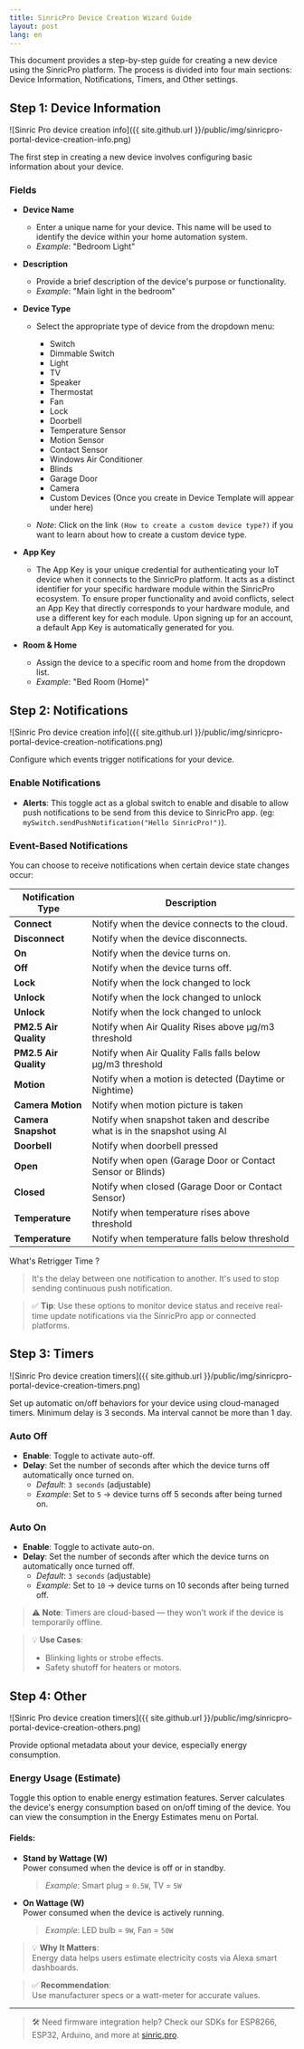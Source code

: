```yaml
---
title: SinricPro Device Creation Wizard Guide
layout: post
lang: en
---
```

 

This document provides a step-by-step guide for creating a new device using the SinricPro platform. The process is divided into four main sections: Device Information, Notifications, Timers, and Other settings.

## Step 1: Device Information

![Sinric Pro device creation info]({{ site.github.url }}/public/img/sinricpro-portal-device-creation-info.png) 

The first step in creating a new device involves configuring basic information about your device.

### Fields

- **Device Name**
  - Enter a unique name for your device. This name will be used to identify the device within your home automation system.
  - *Example*: "Bedroom Light"

- **Description**
  - Provide a brief description of the device's purpose or functionality.
  - *Example*: "Main light in the bedroom"

- **Device Type**
  - Select the appropriate type of device from the dropdown menu:
    - Switch
    - Dimmable Switch
    - Light
    - TV
    - Speaker
    - Thermostat
    - Fan
    - Lock
    - Doorbell
    - Temperature Sensor
    - Motion Sensor
    - Contact Sensor
    - Windows Air Conditioner
    - Blinds
    - Garage Door
    - Camera
    - Custom Devices (Once you create in Device Template will appear under here)

  - *Note*: Click on the link `(How to create a custom device type?)` if you want to learn about how to create a custom device type.

- **App Key**
  - The App Key is your unique credential for authenticating your IoT device when it connects to the SinricPro platform. It acts as a distinct identifier for your specific hardware module within the SinricPro ecosystem. To ensure proper functionality and avoid conflicts, select an App Key that directly corresponds to your hardware module, and use a different key for each module. Upon signing up for an account, a default App Key is automatically generated for you.

- **Room & Home**
  - Assign the device to a specific room and home from the dropdown list.
  - *Example*: "Bed Room (Home)"

## Step 2: Notifications

![Sinric Pro device creation info]({{ site.github.url }}/public/img/sinricpro-portal-device-creation-notifications.png) 

Configure which events trigger notifications for your device.

### Enable Notifications
- **Alerts**: This toggle act as a global switch to enable and disable to allow push notifications to be send from this device to SinricPro app. (eg: `mySwitch.sendPushNotification("Hello SinricPro!")`).

### Event-Based Notifications

You can choose to receive notifications when certain device state changes occur:

| Notification Type | Description                                  |
|-------------------|----------------------------------------------|
| **Connect**       | Notify when the device connects to the cloud. |
| **Disconnect**    | Notify when the device disconnects.           |
| **On**            | Notify when the device turns on.              |
| **Off**           | Notify when the device turns off.             |
| **Lock**          | Notify when the lock changed to lock                 |
| **Unlock**          | Notify when the lock changed to unlock             |
| **Unlock**          | Notify when the lock changed to unlock             |
| **PM2.5 Air Quality** | Notify when Air Quality Rises above μg/m3 threshold |
| **PM2.5 Air Quality** | Notify when Air Quality Falls falls below μg/m3 threshold |
| **Motion**            | Notify when a motion is detected (Daytime or Nightime) |
| **Camera Motion**     | Notify when motion picture is taken                 |
| **Camera Snapshot**   | Notify when snapshot taken and describe what is in the snapshot using AI   |
| **Doorbell**   | Notify when doorbell pressed                            |
| **Open**       | Notify when open (Garage Door or Contact Sensor or Blinds)                       |
| **Closed**       | Notify when closed (Garage Door or Contact Sensor)                       |
| **Temperature**       | Notify when temperature rises above threshold |
| **Temperature**       | Notify when temperature falls below threshold |

What's Retrigger Time ?

> It's the delay between one notification to another. It's used to stop sending continuous push notification.

> ✅ **Tip**: Use these options to monitor device status and receive real-time update notifications via the SinricPro app or connected platforms.


## Step 3: Timers

![Sinric Pro device creation timers]({{ site.github.url }}/public/img/sinricpro-portal-device-creation-timers.png) 

Set up automatic on/off behaviors for your device using cloud-managed timers. Minimum delay is 3 seconds. Ma interval cannot be more than 1 day.

### Auto Off
- **Enable**: Toggle to activate auto-off.
- **Delay**: Set the number of seconds after which the device turns off automatically once turned on.
  - *Default*: `3 seconds` (adjustable)
  - *Example*: Set to `5` → device turns off 5 seconds after being turned on.

### Auto On
- **Enable**: Toggle to activate auto-on.
- **Delay**: Set the number of seconds after which the device turns on automatically once turned off.
  - *Default*: `3 seconds` (adjustable)
  - *Example*: Set to `10` → device turns on 10 seconds after being turned off.

> ⚠️ **Note**: Timers are cloud-based — they won't work if the device is temporarily offline.

> 💡 **Use Cases**:
> - Blinking lights or strobe effects.
> - Safety shutoff for heaters or motors.


## Step 4: Other

![Sinric Pro device creation timers]({{ site.github.url }}/public/img/sinricpro-portal-device-creation-others.png) 

Provide optional metadata about your device, especially energy consumption.

### Energy Usage (Estimate)

Toggle this option to enable energy estimation features. Server calculates the device's energy consumption based on on/off timing of the device. You can view the consumption in the Energy Estimates menu on Portal.

#### Fields:
- **Stand by Wattage (W)**  
  Power consumed when the device is off or in standby.  
  > *Example*: Smart plug = `0.5W`, TV = `5W`

- **On Wattage (W)**  
  Power consumed when the device is actively running.  
  > *Example*: LED bulb = `9W`, Fan = `50W`

> 💡 **Why It Matters**:  
> Energy data helps users estimate electricity costs via Alexa smart dashboards.

> ✅ **Recommendation**:  
> Use manufacturer specs or a watt-meter for accurate values.

---

> 🛠️ Need firmware integration help? Check our SDKs for ESP8266, ESP32, Arduino, and more at [sinric.pro](https://sinric.pro).